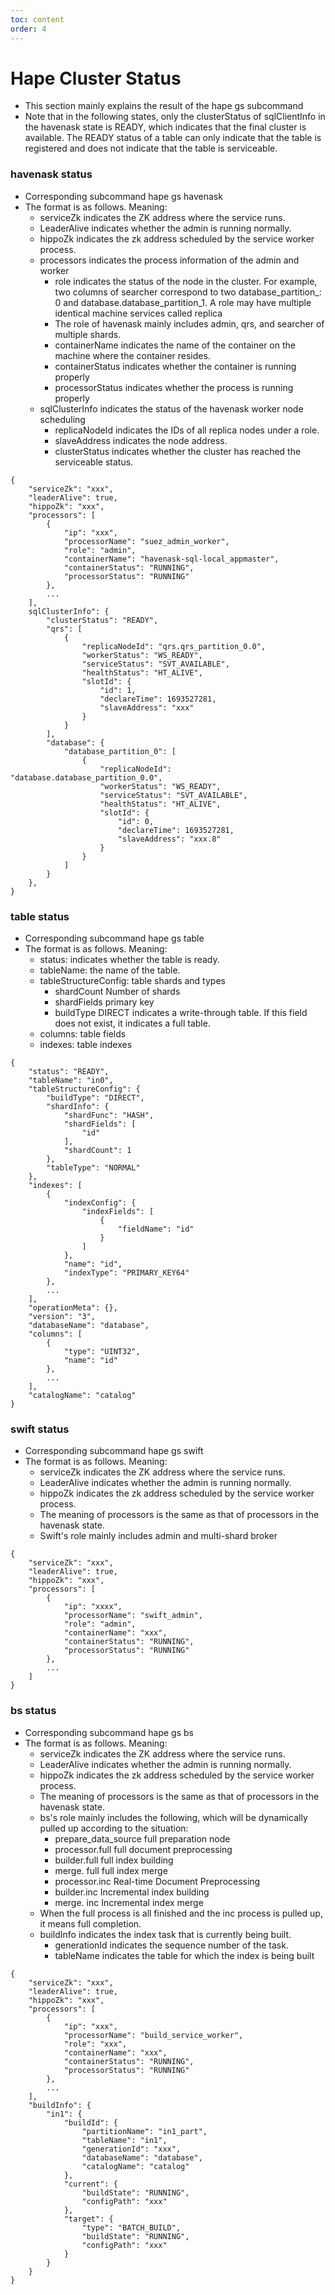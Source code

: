 ```yaml
---
toc: content
order: 4
---
```


# Hape Cluster Status
* This section mainly explains the result of the hape gs subcommand
* Note that in the following states, only the clusterStatus of sqlClientInfo in the havenask state is READY, which indicates that the final cluster is available. The READY status of a table can only indicate that the table is registered and does not indicate that the table is serviceable.

### havenask status
* Corresponding subcommand hape gs havenask
* The format is as follows. Meaning:
   * serviceZk indicates the ZK address where the service runs.
   * LeaderAlive indicates whether the admin is running normally.
   * hippoZk indicates the zk address scheduled by the service worker process.
   * processors indicates the process information of the admin and worker
      * role indicates the status of the node in the cluster. For example, two columns of searcher correspond to two database_partition_: 0 and database.database_partition_1. A role may have multiple identical machine services called replica
      * The role of havenask mainly includes admin, qrs, and searcher of multiple shards.
      * containerName indicates the name of the container on the machine where the container resides.
      * containerStatus indicates whether the container is running properly
      * processorStatus indicates whether the process is running properly
   * sqlClusterInfo indicates the status of the havenask worker node scheduling
      * replicaNodeId indicates the IDs of all replica nodes under a role.
      * slaveAddress indicates the node address.
      * clusterStatus indicates whether the cluster has reached the serviceable status.
```
{
    "serviceZk": "xxx",
    "leaderAlive": true,
    "hippoZk": "xxx",
    "processors": [
        {
            "ip": "xxx",
            "processorName": "suez_admin_worker",
            "role": "admin",
            "containerName": "havenask-sql-local_appmaster",
            "containerStatus": "RUNNING",
            "processorStatus": "RUNNING"
        },
        ...
    ],
    sqlClusterInfo": {                                                                   
        "clusterStatus": "READY",                                                         
        "qrs": [                                                                          
            {                                                                             
                "replicaNodeId": "qrs.qrs_partition_0.0",                                 
                "workerStatus": "WS_READY",
                "serviceStatus": "SVT_AVAILABLE",                                         
                "healthStatus": "HT_ALIVE",                                               
                "slotId": {                                                               
                    "id": 1,                                                              
                    "declareTime": 1693527281,                                            
                    "slaveAddress": "xxx"                                        
                }
            }
        ],
        "database": {                                                                     
            "database_partition_0": [                                                     
                {                                                                         
                    "replicaNodeId": "database.database_partition_0.0",                   
                    "workerStatus": "WS_READY",                                           
                    "serviceStatus": "SVT_AVAILABLE",                                     
                    "healthStatus": "HT_ALIVE",
                    "slotId": {                                                           
                        "id": 0,                                                          
                        "declareTime": 1693527281,                                        
                        "slaveAddress": "xxx.8"                                    
                    }
                }                                                                         
            ]
        }
    },
}

```

### table status
* Corresponding subcommand hape gs table
* The format is as follows. Meaning:
   * status: indicates whether the table is ready.
   * tableName: the name of the table.
   * tableStructureConfig: table shards and types
      * shardCount Number of shards
      * shardFields primary key
      * buildType DIRECT indicates a write-through table. If this field does not exist, it indicates a full table.
   * columns: table fields
   * indexes: table indexes
```
{
    "status": "READY",               
    "tableName": "in0",                    
    "tableStructureConfig": {            
        "buildType": "DIRECT",       
        "shardInfo": {                           
            "shardFunc": "HASH",  
            "shardFields": [                    
                "id"                                               
            ],                                
            "shardCount": 1         
        },                  
        "tableType": "NORMAL"   
    },                        
    "indexes": [                           
        {                             
            "indexConfig": {                                       
                "indexFields": [     
                    {               
                        "fieldName": "id"
                    }                         
                ]     
            },              
            "name": "id",                     
            "indexType": "PRIMARY_KEY64"
        },
        ...
    ],
    "operationMeta": {},
    "version": "3",
    "databaseName": "database",
    "columns": [
        {
            "type": "UINT32",
            "name": "id"
        },
        ...
    ],
    "catalogName": "catalog"
}
```



### swift status
* Corresponding subcommand hape gs swift
* The format is as follows. Meaning:
   * serviceZk indicates the ZK address where the service runs.
   * LeaderAlive indicates whether the admin is running normally.
   * hippoZk indicates the zk address scheduled by the service worker process.
   * The meaning of processors is the same as that of processors in the havenask state.
   * Swift's role mainly includes admin and multi-shard broker
```
{
    "serviceZk": "xxx",
    "leaderAlive": true,
    "hippoZk": "xxx",
    "processors": [
        {
            "ip": "xxxx",
            "processorName": "swift_admin",
            "role": "admin",
            "containerName": "xxx",
            "containerStatus": "RUNNING",
            "processorStatus": "RUNNING"
        },
        ...
    ]
}
```


### bs status
* Corresponding subcommand hape gs bs
* The format is as follows. Meaning:
   * serviceZk indicates the ZK address where the service runs.
   * LeaderAlive indicates whether the admin is running normally.
   * hippoZk indicates the zk address scheduled by the service worker process.
   * The meaning of processors is the same as that of processors in the havenask state.
   * bs's role mainly includes the following, which will be dynamically pulled up according to the situation:
      * prepare_data_source full preparation node
      * processor.full full document preprocessing
      * builder.full full index building
      * merge. full full index merge
      * processor.inc Real-time Document Preprocessing
      * builder.inc Incremental index building
      * merge. inc Incremental index merge
   * When the full process is all finished and the inc process is pulled up, it means full completion.
   * buildInfo indicates the index task that is currently being built.
      * generationId indicates the sequence number of the task.
      * tableName indicates the table for which the index is being built
```
{
    "serviceZk": "xxx",                   
    "leaderAlive": true,
    "hippoZk": "xxx",               
    "processors": [
        {
            "ip": "xxx",
            "processorName": "build_service_worker",                                      
            "role": "xxx",
            "containerName": "xxx",                    
            "containerStatus": "RUNNING",
            "processorStatus": "RUNNING"
        },
        ...
    ],
    "buildInfo": {
        "in1": {
            "buildId": {
                "partitionName": "in1_part",                                              
                "tableName": "in1",
                "generationId": "xxx",                                             
                "databaseName": "database",
                "catalogName": "catalog"
            },
            "current": {
                "buildState": "RUNNING",
                "configPath": "xxx"        
            },
            "target": {
                "type": "BATCH_BUILD",
                "buildState": "RUNNING",
                "configPath": "xxx"        
            }
        }
    }
}
```
